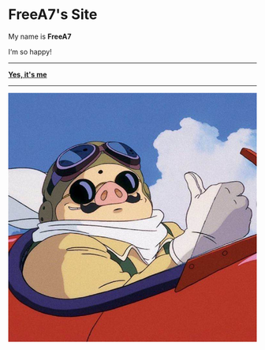 # FreeA7's Site

My name is **FreeA7**

I‘m so happy!

***
**<u>Yes, it's me</u>**
***
![redpig](images/redpig.jpg)